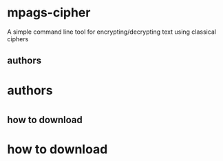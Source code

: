 # mpags-cipher
A simple command line tool for encrypting/decrypting text using classical ciphers

## authors
<h1>authors<h1>

## how to download
<h1>how to download<h1>
